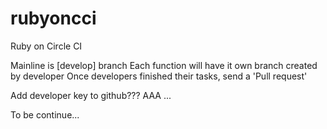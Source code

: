 # rubyoncci
Ruby on Circle CI

Mainline is [develop] branch
Each function will have it own branch created by developer
Once developers finished their tasks, send a 'Pull request'

Add developer key to github???
AAA
...



To be continue...
